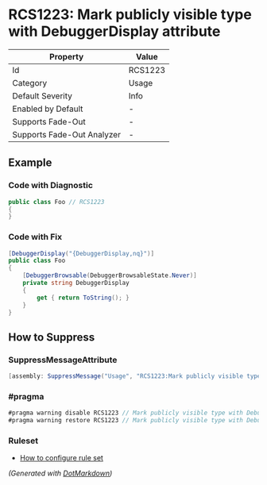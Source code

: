 # RCS1223: Mark publicly visible type with DebuggerDisplay attribute

| Property                    | Value   |
| --------------------------- | ------- |
| Id                          | RCS1223 |
| Category                    | Usage   |
| Default Severity            | Info    |
| Enabled by Default          | \-      |
| Supports Fade\-Out          | \-      |
| Supports Fade\-Out Analyzer | \-      |

## Example

### Code with Diagnostic

```csharp
public class Foo // RCS1223
{
}
```

### Code with Fix

```csharp
[DebuggerDisplay("{DebuggerDisplay,nq}")]
public class Foo
{
    [DebuggerBrowsable(DebuggerBrowsableState.Never)]
    private string DebuggerDisplay
    {
        get { return ToString(); }
    }
}
```

## How to Suppress

### SuppressMessageAttribute

```csharp
[assembly: SuppressMessage("Usage", "RCS1223:Mark publicly visible type with DebuggerDisplay attribute.", Justification = "<Pending>")]
```

### \#pragma

```csharp
#pragma warning disable RCS1223 // Mark publicly visible type with DebuggerDisplay attribute.
#pragma warning restore RCS1223 // Mark publicly visible type with DebuggerDisplay attribute.
```

### Ruleset

* [How to configure rule set](../HowToConfigureAnalyzers.md)

*\(Generated with [DotMarkdown](http://github.com/JosefPihrt/DotMarkdown)\)*